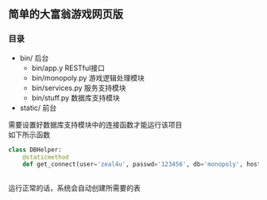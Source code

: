 ## 简单的大富翁游戏网页版

### 目录
* bin/ 后台
    * bin/app.y RESTful接口
    * bin/monopoly.py 游戏逻辑处理模块
    * bin/services.py 服务支持模块
    * bin/stuff.py  数据库支持模块
* static/ 前台

需要设置好数据库支持模块中的连接函数才能运行该项目  
如下所示函数
```python
class DBHelper:
    @staticmethod
    def get_connect(user='zeal4u', passwd='123456', db='monopoly', host='localhost'):
        
```
运行正常的话，系统会自动创建所需要的表
